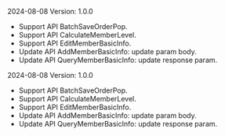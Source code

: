 2024-08-08 Version: 1.0.0
- Support API BatchSaveOrderPop.
- Support API CalculateMemberLevel.
- Support API EditMemberBasicInfo.
- Update API AddMemberBasicInfo: update param body.
- Update API QueryMemberBasicInfo: update response param.


2024-08-08 Version: 1.0.0
- Support API BatchSaveOrderPop.
- Support API CalculateMemberLevel.
- Support API EditMemberBasicInfo.
- Update API AddMemberBasicInfo: update param body.
- Update API QueryMemberBasicInfo: update response param.


